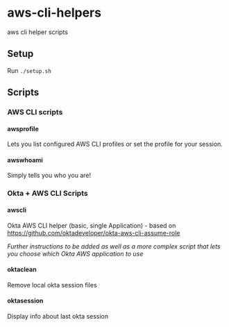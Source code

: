 # aws-cli-helpers
aws cli helper scripts

## Setup

Run `./setup.sh`

## Scripts

### AWS CLI scripts

#### awsprofile

Lets you list configured AWS CLI profiles or set the profile for your session.

#### awswhoami

Simply tells you who you are!

### Okta + AWS CLI Scripts

#### awscli

Okta AWS CLI helper (basic, single Application) - based on https://github.com/oktadeveloper/okta-aws-cli-assume-role

*Further instructions to be added as well as a more complex script that lets you choose which Okta AWS application to use*

#### oktaclean

Remove local okta session files

#### oktasession

Display info about last okta session
